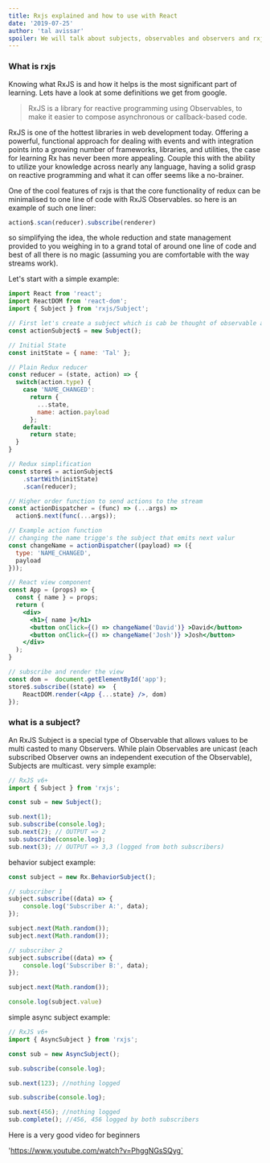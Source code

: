```yaml
---
title: Rxjs explained and how to use with React
date: '2019-07-25'
author: 'tal avissar'
spoiler: We will talk about subjects, observables and observers and rxjs integration with react 
---
```


### What is rxjs
Knowing what RxJS is and how it helps is the most significant part of learning. Lets have a look at some definitions we get from google. 


> RxJS is a library for reactive programming using Observables, to make it easier to compose asynchronous or callback-based code.

RxJS is one of the hottest libraries in web development today. Offering a powerful, functional approach for dealing with events and with integration points into a growing number of frameworks, libraries, and utilities, the case for learning Rx has never been more appealing. Couple this with the ability to utilize your knowledge across nearly any language, having a solid grasp on reactive programming and what it can offer seems like a no-brainer.


One of the cool features of rxjs is that the core functionality of redux can be minimalised to one line of code with RxJS Observables. so here is an example of such one liner:

```jsx
action$.scan(reducer).subscribe(renderer)  
```
so simplifying the idea, the whole reduction and state management provided to you weighing in to a grand total of around one line of code and best of all there is no magic (assuming you are comfortable with the way streams work).



Let's start with a simple example:
```jsx
import React from 'react';  
import ReactDOM from 'react-dom';  
import { Subject } from 'rxjs/Subject';

// First let's create a subject which is cab be thought of observable an observer
const actionSubject$ = new Subject();

// Initial State
const initState = { name: 'Tal' };

// Plain Redux reducer
const reducer = (state, action) => {  
  switch(action.type) {
    case 'NAME_CHANGED':
      return {
        ...state,
        name: action.payload
      };
    default:
      return state;
  }
}

// Redux simplification
const store$ = actionSubject$  
    .startWith(initState)
    .scan(reducer);

// Higher order function to send actions to the stream
const actionDispatcher = (func) => (...args) =>  
  action$.next(func(...args));

// Example action function
// changing the name trigge's the subject that emits next valur
const changeName = actionDispatcher((payload) => ({  
  type: 'NAME_CHANGED',
  payload
}));

// React view component 
const App = (props) => {  
  const { name } = props;
  return (
    <div>
      <h1>{ name }</h1>
      <button onClick={() => changeName('David')} >David</button>
      <button onClick={() => changeName('Josh')} >Josh</button>
    </div>
  );
}

// subscribe and render the view
const dom =  document.getElementById('app');  
store$.subscribe((state) =>  {
    ReactDOM.render(<App {...state} />, dom)
});

```


### what is a subject?
An RxJS Subject is a special type of Observable that allows values to be multi casted to many Observers. While plain Observables are unicast (each subscribed Observer owns an independent execution of the Observable), Subjects are multicast.
very simple example:

```jsx
// RxJS v6+
import { Subject } from 'rxjs';

const sub = new Subject();

sub.next(1);
sub.subscribe(console.log);
sub.next(2); // OUTPUT => 2
sub.subscribe(console.log);
sub.next(3); // OUTPUT => 3,3 (logged from both subscribers)
```

behavior subject example:

```jsx
const subject = new Rx.BehaviorSubject();

// subscriber 1
subject.subscribe((data) => {
    console.log('Subscriber A:', data);
});

subject.next(Math.random());
subject.next(Math.random());

// subscriber 2
subject.subscribe((data) => {
    console.log('Subscriber B:', data);
});

subject.next(Math.random());

console.log(subject.value)

```

simple async subject example:

```jsx
// RxJS v6+
import { AsyncSubject } from 'rxjs';

const sub = new AsyncSubject();

sub.subscribe(console.log);

sub.next(123); //nothing logged

sub.subscribe(console.log);

sub.next(456); //nothing logged
sub.complete(); //456, 456 logged by both subscribers
```

Here is a very good video for beginners

'https://www.youtube.com/watch?v=PhggNGsSQyg`